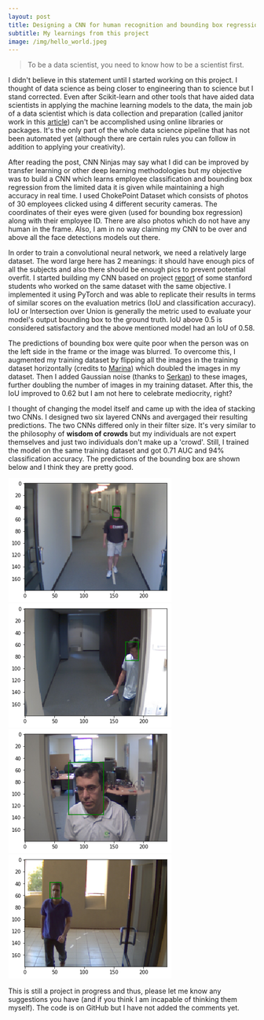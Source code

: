 ```yaml
---
layout: post
title: Designing a CNN for human recognition and bounding box regression
subtitle: My learnings from this project
image: /img/hello_world.jpeg
---
```


>To be a data scientist, you need to know how to be a scientist first.


I didn't believe in this statement until I started working on this project. I thought of data science as being closer to engineering than to science but I stand corrected. Even after Scikit-learn and other tools that have aided data scientists in applying the machine learning models to the data, the main job of a data scientist which is data collection and preparation (called janitor work in this [article](https://www.nytimes.com/2014/08/18/technology/for-big-data-scientists-hurdle-to-insights-is-janitor-work.html)) can't be accomplished using online libraries or packages. It's the only part of the whole data science pipeline that has not been automated yet (although there are certain rules you can follow in addition to applying your creativity).


After reading the post, CNN Ninjas may say what I did can be improved by transfer learning or other deep learning methodologies but my objective was to build a CNN which learns employee classification and bounding box regression from the limited data it is given while maintaining a high accuracy in real time. I used ChokePoint Dataset which consists of photos of 30 employees clicked using 4 different security cameras. The coordinates of their eyes were given (used for bounding box regression) along with their employee ID. There are also photos which do not have any human in the frame. Also, I am in no way claiming my CNN to be over and above all the face detections models out there.


In order to train a convolutional neural network, we need a relatively large dataset. The word large here has 2 meanings: it should have enough pics of all the subjects and also there should be enough pics to prevent potential overfit. I started building my CNN based on project [report](http://cs231n.stanford.edu/reports/2017/pdfs/222.pdf) of some stanford students  who worked on the same dataset with the same objective. I implemented it using PyTorch and was able to replicate their results in terms of similar scores on the evaluation metrics (IoU and classification accuracy). IoU or Intersection over Union is generally the metric used to evaluate your model's output bounding box to the ground truth. IoU above 0.5 is considered satisfactory and the above mentioned model had an IoU of 0.58.


The predictions of bounding box were quite poor when the person was on the left side in the frame or the image was blurred. To overcome this, I augmented my training dataset by flipping all the images in the training dataset horizontally (credits to [Marina](https://www.facebook.com/mmarinated)) which doubled the images in my dataset. Then I added Gaussian noise (thanks to [Serkan](https://www.facebook.com/karakulakserkan)) to these images, further doubling the number of images in my training dataset.  After this, the IoU improved to 0.62 but I am not here to celebrate mediocrity, right?  


I thought of changing the model itself and came up with the idea of stacking two CNNs. I designed two six layered CNNs and avergaged their resulting predictions. The two CNNs differed only in their filter size. It's very similar to the philosophy of **wisdom of crowds** but my individuals are not expert themselves and just two individuals don't make up a 'crowd'. Still, I trained the model on the same training dataset and got 0.71 AUC and 94% classification accuracy. The predictions of the bounding box are shown below and I think they are pretty good. 


![alt text](/img/FDR/pic1.png)
![alt text](/img/FDR/pic2.png)
![alt text](/img/FDR/pic3.png)
![alt text](/img/FDR/pic4.png)


This is still a project in progress and thus, please let me know any suggestions you have (and if you think I am incapable of thinking them myself). The code is on GitHub but I have not added the comments yet.  

